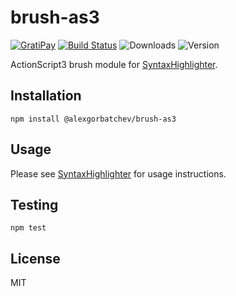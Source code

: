 # brush-as3

[![GratiPay](https://img.shields.io/gratipay/user/alexgorbatchev.svg)](https://gratipay.com/alexgorbatchev/)
[![Build Status](https://travis-ci.org/syntaxhighlighter/brush-as3.svg)](https://travis-ci.org/syntaxhighlighter/brush-as3)
![Downloads](https://img.shields.io/npm/dm/@alexgorbatchev/brush-as3.svg)
![Version](https://img.shields.io/npm/v/@alexgorbatchev/brush-as3.svg)

ActionScript3 brush module for [SyntaxHighlighter](https://github.com/syntaxhighlighter/syntaxhighlighter).

## Installation

```
npm install @alexgorbatchev/brush-as3
```

## Usage

Please see [SyntaxHighlighter](https://github.com/syntaxhighlighter/syntaxhighlighter) for usage instructions.

## Testing

```
npm test
```

## License

MIT
